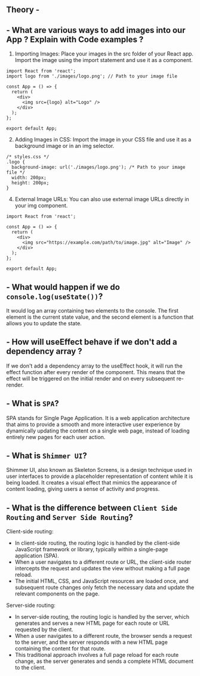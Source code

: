 ## Theory - 
## - What are various ways to add images into our App ? Explain with Code examples ?
1. Importing Images: Place your images in the src folder of your React app. Import the image using the import statement and use it as a component.
```
import React from 'react';
import logo from './images/logo.png'; // Path to your image file

const App = () => {
  return (
    <div>
      <img src={logo} alt="Logo" />
    </div>
  );
};

export default App;
```

2. Adding Images in CSS: Import the image in your CSS file and use it as a background image or in an img selector.
```
/* styles.css */
.logo {
  background-image: url('./images/logo.png'); /* Path to your image file */
  width: 200px;
  height: 200px;
}
```

4. External Image URLs: You can also use external image URLs directly in your img component.
```
import React from 'react';

const App = () => {
  return (
    <div>
      <img src="https://example.com/path/to/image.jpg" alt="Image" />
    </div>
  );
};

export default App;
```

## - What would happen if we do `console.log(useState())`?
It would log an array containing two elements to the console. The first element is the current state value, and the second element is a function that allows you to update the state.

## - How will useEffect behave if we don't add a dependency array ?
If we don't add a dependency array to the useEffect hook, it will run the effect function after every render of the component. This means that the effect will be triggered on the initial render and on every subsequent re-render.

## - What is `SPA`?
SPA stands for Single Page Application. It is a web application architecture that aims to provide a smooth and more interactive user experience by dynamically updating the content on a single web page, instead of loading entirely new pages for each user action.

## - What is `Shimmer UI`?
Shimmer UI, also known as Skeleton Screens, is a design technique used in user interfaces to provide a placeholder representation of content while it is being loaded. It creates a visual effect that mimics the appearance of content loading, giving users a sense of activity and progress.

## - What is the difference between `Client Side Routing` and `Server Side Routing`?
Client-side routing:
- In client-side routing, the routing logic is handled by the client-side JavaScript framework or library, typically within a single-page application (SPA).
- When a user navigates to a different route or URL, the client-side router intercepts the request and updates the view without making a full page reload.
- The initial HTML, CSS, and JavaScript resources are loaded once, and subsequent route changes only fetch the necessary data and update the relevant components on the page.

Server-side routing:
- In server-side routing, the routing logic is handled by the server, which generates and serves a new HTML page for each route or URL requested by the client.
- When a user navigates to a different route, the browser sends a request to the server, and the server responds with a new HTML page containing the content for that route.
- This traditional approach involves a full page reload for each route change, as the server generates and sends a complete HTML document to the client.
